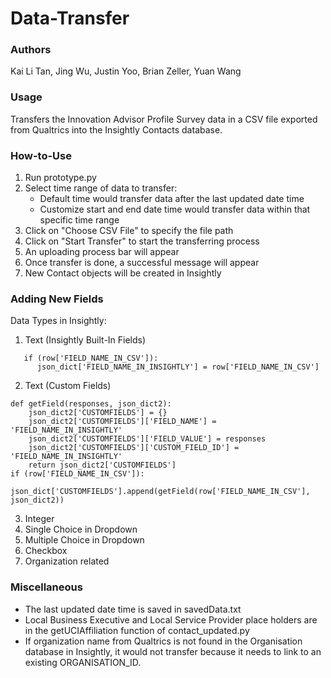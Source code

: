# Data-Transfer

### Authors
Kai Li Tan, Jing Wu, Justin Yoo, Brian Zeller, Yuan Wang

### Usage
Transfers the Innovation Advisor Profile Survey data in a CSV file exported from Qualtrics into the Insightly Contacts database.

### How-to-Use
1. Run prototype.py 
2. Select time range of data to transfer: 
    - Default time would transfer data after the last updated date time
    - Customize start and end date time would transfer data within that specific time range
3. Click on "Choose CSV File" to specify the file path
4. Click on "Start Transfer" to start the transferring process
5. An uploading process bar will appear
6. Once transfer is done, a successful message will appear
7. New Contact objects will be created in Insightly

### Adding New Fields
Data Types in Insightly:
1. Text (Insightly Built-In Fields)
```
   if (row['FIELD_NAME_IN_CSV']):
      json_dict['FIELD_NAME_IN_INSIGHTLY'] = row['FIELD_NAME_IN_CSV']
```
2. Text (Custom Fields) 
```
def getField(responses, json_dict2):
    json_dict2['CUSTOMFIELDS'] = {}
    json_dict2['CUSTOMFIELDS']['FIELD_NAME'] = 'FIELD_NAME_IN_INSIGHTLY'
    json_dict2['CUSTOMFIELDS']['FIELD_VALUE'] = responses
    json_dict2['CUSTOMFIELDS']['CUSTOM_FIELD_ID'] = 'FIELD_NAME_IN_INSIGHTLY'
    return json_dict2['CUSTOMFIELDS']
if (row['FIELD_NAME_IN_CSV']):
    json_dict['CUSTOMFIELDS'].append(getField(row['FIELD_NAME_IN_CSV'], json_dict2))
```
3. Integer
4. Single Choice in Dropdown
5. Multiple Choice in Dropdown
6. Checkbox
7. Organization related

### Miscellaneous
- The last updated date time is saved in savedData.txt
- Local Business Executive and Local Service Provider place holders are in the getUCIAffiliation function of contact_updated.py
- If organization name from Qualtrics is not found in the Organisation database in Insightly, it would not transfer because it needs to link to an existing ORGANISATION_ID.
